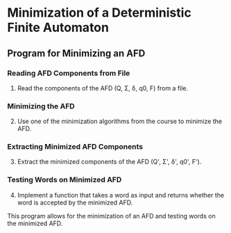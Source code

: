# Minimization of a Deterministic Finite Automaton

## Program for Minimizing an AFD

### Reading AFD Components from File

1. Read the components of the AFD (Q, Σ, δ, q0, F) from a file.

### Minimizing the AFD

2. Use one of the minimization algorithms from the course to minimize the AFD.

### Extracting Minimized AFD Components

3. Extract the minimized components of the AFD (Q', Σ', δ', q0', F').

### Testing Words on Minimized AFD

4. Implement a function that takes a word as input and returns whether the word is accepted by the minimized AFD.

This program allows for the minimization of an AFD and testing words on the minimized AFD.
